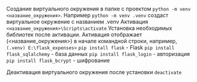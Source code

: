 Создание виртуального окружения в папке с проектом `python -m venv <название_окружения>`. Например `python -m venv .venv` создаст виртуальное окружение с названием .venv
Активация
`<название_окружения>\Scripts\activate`
Установка необходимых библиотек после активации. Активация отображает (<название_окружения>) в начале командной строки, например, `(.venv) E:\flask_expenses>`
`pip install flask` - Flask
`pip install flask_sqlalchemy` - база данных
`pip install flask_login` - авторизация
`pip install flask_bcrypt` - шифрование

Деактивация виртуального окружения после установки `deactivate`
